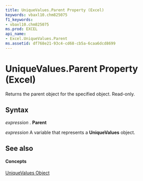 ```yaml
---
title: UniqueValues.Parent Property (Excel)
keywords: vbaxl10.chm825075
f1_keywords:
- vbaxl10.chm825075
ms.prod: EXCEL
api_name:
- Excel.UniqueValues.Parent
ms.assetid: df768e21-93c4-cd68-cb5a-6caa6dcd8699
---
```



# UniqueValues.Parent Property (Excel)

Returns the parent object for the specified object. Read-only.


## Syntax

 _expression_ . **Parent**

 _expression_ A variable that represents a **UniqueValues** object.


## See also


#### Concepts


[UniqueValues Object](uniquevalues-object-excel.md)

